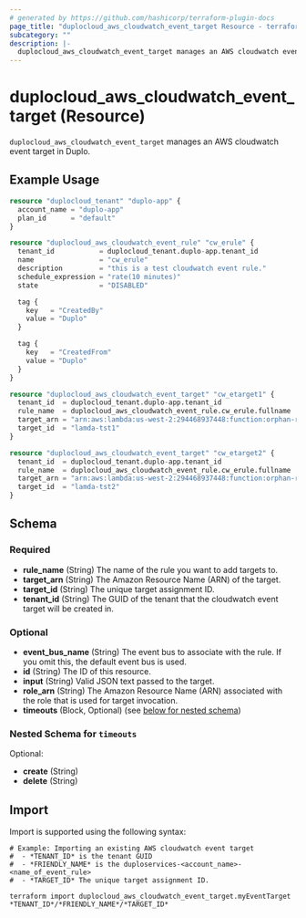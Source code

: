 ```yaml
---
# generated by https://github.com/hashicorp/terraform-plugin-docs
page_title: "duplocloud_aws_cloudwatch_event_target Resource - terraform-provider-duplocloud"
subcategory: ""
description: |-
  duplocloud_aws_cloudwatch_event_target manages an AWS cloudwatch event target in Duplo.
---
```


# duplocloud_aws_cloudwatch_event_target (Resource)

`duplocloud_aws_cloudwatch_event_target` manages an AWS cloudwatch event target in Duplo.

## Example Usage

```terraform
resource "duplocloud_tenant" "duplo-app" {
  account_name = "duplo-app"
  plan_id      = "default"
}

resource "duplocloud_aws_cloudwatch_event_rule" "cw_erule" {
  tenant_id           = duplocloud_tenant.duplo-app.tenant_id
  name                = "cw_erule"
  description         = "this is a test cloudwatch event rule."
  schedule_expression = "rate(10 minutes)"
  state               = "DISABLED"

  tag {
    key   = "CreatedBy"
    value = "Duplo"
  }

  tag {
    key   = "CreatedFrom"
    value = "Duplo"
  }
}

resource "duplocloud_aws_cloudwatch_event_target" "cw_etarget1" {
  tenant_id  = duplocloud_tenant.duplo-app.tenant_id
  rule_name  = duplocloud_aws_cloudwatch_event_rule.cw_erule.fullname
  target_arn = "arn:aws:lambda:us-west-2:294468937448:function:orphan-resource-tag"
  target_id  = "lamda-tst1"
}

resource "duplocloud_aws_cloudwatch_event_target" "cw_etarget2" {
  tenant_id  = duplocloud_tenant.duplo-app.tenant_id
  rule_name  = duplocloud_aws_cloudwatch_event_rule.cw_erule.fullname
  target_arn = "arn:aws:lambda:us-west-2:294468937448:function:orphan-resource-tag"
  target_id  = "lamda-tst2"
}
```

<!-- schema generated by tfplugindocs -->
## Schema

### Required

- **rule_name** (String) The name of the rule you want to add targets to.
- **target_arn** (String) The Amazon Resource Name (ARN) of the target.
- **target_id** (String) The unique target assignment ID.
- **tenant_id** (String) The GUID of the tenant that the cloudwatch event target will be created in.

### Optional

- **event_bus_name** (String) The event bus to associate with the rule. If you omit this, the default event bus is used.
- **id** (String) The ID of this resource.
- **input** (String) Valid JSON text passed to the target.
- **role_arn** (String) The Amazon Resource Name (ARN) associated with the role that is used for target invocation.
- **timeouts** (Block, Optional) (see [below for nested schema](#nestedblock--timeouts))

<a id="nestedblock--timeouts"></a>
### Nested Schema for `timeouts`

Optional:

- **create** (String)
- **delete** (String)

## Import

Import is supported using the following syntax:

```shell
# Example: Importing an existing AWS cloudwatch event target
#  - *TENANT_ID* is the tenant GUID
#  - *FRIENDLY_NAME* is the duploservices-<account_name>-<name_of_event_rule>
#  - *TARGET_ID* The unique target assignment ID.

terraform import duplocloud_aws_cloudwatch_event_target.myEventTarget *TENANT_ID*/*FRIENDLY_NAME*/*TARGET_ID*
```
